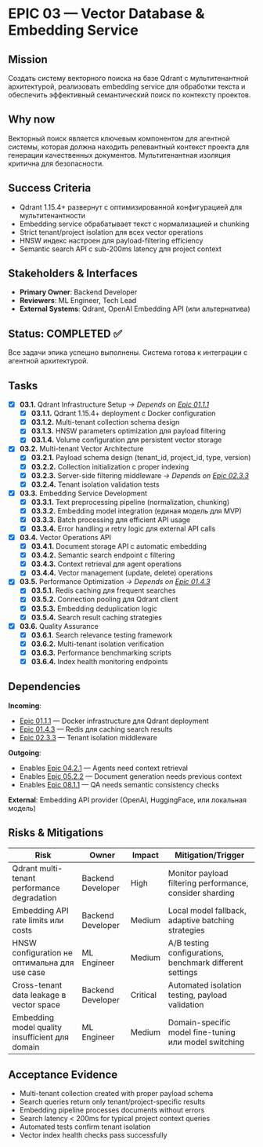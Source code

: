 # EPIC 03 — Vector Database & Embedding Service

## Mission

Создать систему векторного поиска на базе Qdrant с мультитенантной архитектурой, реализовать embedding service для обработки текста и обеспечить эффективный семантический поиск по контексту проектов.

## Why now

Векторный поиск является ключевым компонентом для агентной системы, которая должна находить релевантный контекст проекта для генерации качественных документов. Мультитенантная изоляция критична для безопасности.

## Success Criteria

- Qdrant 1.15.4+ развернут с оптимизированной конфигурацией для мультитенантности
- Embedding service обрабатывает текст с нормализацией и chunking
- Strict tenant/project isolation для всех vector operations
- HNSW индекс настроен для payload-filtering efficiency
- Semantic search API с sub-200ms latency для project context

## Stakeholders & Interfaces

- **Primary Owner**: Backend Developer
- **Reviewers**: ML Engineer, Tech Lead
- **External Systems**: Qdrant, OpenAI Embedding API (или альтернатива)

## Status: COMPLETED ✅

Все задачи эпика успешно выполнены. Система готова к интеграции с агентной архитектурой.

## Tasks

- [x] **03.1.** Qdrant Infrastructure Setup *→ Depends on [Epic 01.1.1](01-infrastructure.md#011)*
  - [x] **03.1.1.** Qdrant 1.15.4+ deployment с Docker configuration
  - [x] **03.1.2.** Multi-tenant collection schema design
  - [x] **03.1.3.** HNSW parameters optimization для payload filtering
  - [x] **03.1.4.** Volume configuration для persistent vector storage

- [x] **03.2.** Multi-tenant Vector Architecture
  - [x] **03.2.1.** Payload schema design (tenant_id, project_id, type, version)
  - [x] **03.2.2.** Collection initialization с proper indexing
  - [x] **03.2.3.** Server-side filtering middleware *→ Depends on [Epic 02.3.3](02-authentication.md#023)*
  - [x] **03.2.4.** Tenant isolation validation tests

- [x] **03.3.** Embedding Service Development
  - [x] **03.3.1.** Text preprocessing pipeline (normalization, chunking)
  - [x] **03.3.2.** Embedding model integration (единая модель для MVP)
  - [x] **03.3.3.** Batch processing для efficient API usage
  - [x] **03.3.4.** Error handling и retry logic для external API calls

- [x] **03.4.** Vector Operations API
  - [x] **03.4.1.** Document storage API с automatic embedding
  - [x] **03.4.2.** Semantic search endpoint с filtering
  - [x] **03.4.3.** Context retrieval для agent operations
  - [x] **03.4.4.** Vector management (update, delete) operations

- [x] **03.5.** Performance Optimization *→ Depends on [Epic 01.4.3](01-infrastructure.md#014)*
  - [x] **03.5.1.** Redis caching для frequent searches
  - [x] **03.5.2.** Connection pooling для Qdrant client
  - [x] **03.5.3.** Embedding deduplication logic
  - [x] **03.5.4.** Search result caching strategies

- [x] **03.6.** Quality Assurance
  - [x] **03.6.1.** Search relevance testing framework
  - [x] **03.6.2.** Multi-tenant isolation verification
  - [x] **03.6.3.** Performance benchmarking scripts
  - [x] **03.6.4.** Index health monitoring endpoints

## Dependencies

**Incoming**:

- [Epic 01.1.1](01-infrastructure.md#011) — Docker infrastructure для Qdrant deployment
- [Epic 01.4.3](01-infrastructure.md#014) — Redis для caching search results
- [Epic 02.3.3](02-authentication.md#023) — Tenant isolation middleware

**Outgoing**:

- Enables [Epic 04.2.1](04-agent-orchestration.md#042) — Agents need context retrieval
- Enables [Epic 05.2.2](05-document-generation.md#052) — Document generation needs previous context
- Enables [Epic 08.1.1](08-quality-assurance.md#081) — QA needs semantic consistency checks

**External**: Embedding API provider (OpenAI, HuggingFace, или локальная модель)

## Risks & Mitigations

| Risk | Owner | Impact | Mitigation/Trigger |
|------|-------|--------|-------------------|
| Qdrant multi-tenant performance degradation | Backend Developer | High | Monitor payload filtering performance, consider sharding |
| Embedding API rate limits или costs | Backend Developer | Medium | Local model fallback, adaptive batching strategies |
| HNSW configuration не оптимальна для use case | ML Engineer | Medium | A/B testing configurations, benchmark different settings |
| Cross-tenant data leakage в vector space | Backend Developer | Critical | Automated isolation testing, payload validation |
| Embedding model quality insufficient для domain | ML Engineer | Medium | Domain-specific model fine-tuning или model switching |

## Acceptance Evidence

- Multi-tenant collection created with proper payload schema
- Search queries return only tenant/project-specific results
- Embedding pipeline processes documents without errors
- Search latency < 200ms for typical project context queries
- Automated tests confirm tenant isolation
- Vector index health checks pass successfully
